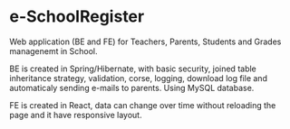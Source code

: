 # e-SchoolRegister

Web application (BE and FE) for Teachers, Parents, Students and Grades managenemt in School.

BE is created in Spring/Hibernate, with basic security, joined table inheritance strategy, validation, corse, logging, download log file and automaticaly sending e-mails to parents. Using MySQL database.

FE is created in React, data can change over time without reloading the page and it have responsive layout.
